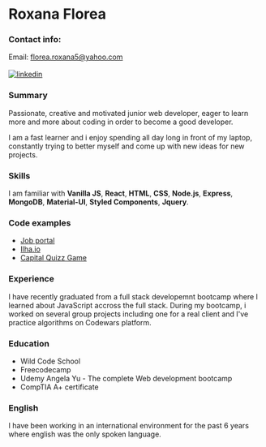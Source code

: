 # Roxana Florea

### Contact info:

Email: florea.roxana5@yahoo.com \
<br/>
<a href="https://www.linkedin.com/in/roxana-florea-53155a83/"><img src="https://img.shields.io/badge/LinkedIn-0077B5?style=for-the-badge&logo=linkedin&logoColor=white" alt="linkedin"/></a>

### Summary

Passionate, creative and motivated junior web developer, eager to learn more and more about coding in order to become a good developer.

I am a fast learner and i enjoy spending all day long in front of my laptop, constantly trying to better myself and come up with new ideas for new projects.

### Skills

I am familiar with **Vanilla JS**, **React**, **HTML**, **CSS**, **Node.js**, **Express**, **MongoDB**, **Material-UI**, **Styled Components**, **Jquery**.

### Code examples

* [Job portal](https://github.com/IoanLT/Job-portal)
* [Ilha.io](https://github.com/KulinkovichVA/IlhaDevelopment)
* [Capital Quizz Game](https://github.com/roxana-florea/capitals-quizz-react)

### Experience

I have recently graduated from a full stack developemnt bootcamp where I learned about JavaScript accross the full stack.
During my bootcamp, i worked on several group projects including one for a real client and I've practice algorithms on Codewars platform.

### Education

- Wild Code School
- Freecodecamp
- Udemy Angela Yu - The complete Web development bootcamp
- CompTIA A+ certificate

### English

I have been working in an international environment for the past 6 years where english was the only spoken language.
